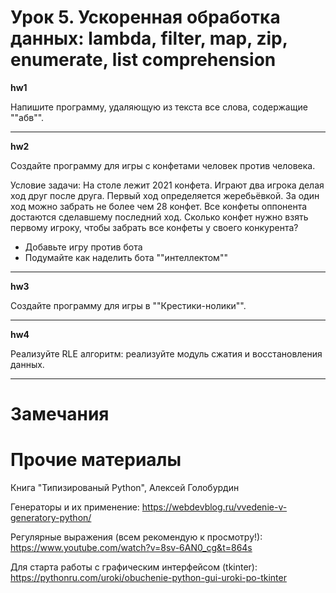 Урок 5. Ускоренная обработка данных: lambda, filter, map, zip, enumerate, list comprehension
=========================================

**hw1**

Напишите программу, удаляющую из текста все слова, содержащие ""абв"".

_________

**hw2**

Создайте программу для игры с конфетами человек против человека.

Условие задачи: На столе лежит 2021 конфета. Играют два игрока делая ход друг после друга. Первый ход определяется жеребьёвкой. За один ход можно забрать не более чем 28 конфет. Все конфеты оппонента достаются сделавшему последний ход. Сколько конфет нужно взять первому игроку, чтобы забрать все конфеты у своего конкурента?

- Добавьте игру против бота
- Подумайте как наделить бота ""интеллектом""
____

**hw3**

Создайте программу для игры в ""Крестики-нолики"".
______
**hw4**

Реализуйте RLE алгоритм: реализуйте модуль сжатия и восстановления данных.
_______
# Замечания #
# Прочие материалы #

Книга "Типизированый Python", Алексей Голобурдин 


Генераторы и их применение: https://webdevblog.ru/vvedenie-v-generatory-python/


Регулярные выражения (всем рекомендую к просмотру!): https://www.youtube.com/watch?v=8sv-6AN0_cg&t=864s


Для старта работы с графическим интерфейсом (tkinter): https://pythonru.com/uroki/obuchenie-python-gui-uroki-po-tkinter